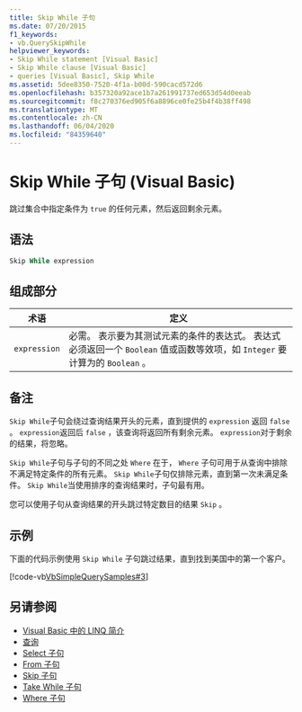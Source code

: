 ```yaml
---
title: Skip While 子句
ms.date: 07/20/2015
f1_keywords:
- vb.QuerySkipWhile
helpviewer_keywords:
- Skip While statement [Visual Basic]
- Skip While clause [Visual Basic]
- queries [Visual Basic], Skip While
ms.assetid: 5dee8350-7520-4f1a-b00d-590cacd572d6
ms.openlocfilehash: b357320a92ace1b7a261991737ed653d54d0eeab
ms.sourcegitcommit: f8c270376ed905f6a8896ce0fe25b4f4b38ff498
ms.translationtype: MT
ms.contentlocale: zh-CN
ms.lasthandoff: 06/04/2020
ms.locfileid: "84359640"
---
```

# <a name="skip-while-clause-visual-basic"></a>Skip While 子句 (Visual Basic)
跳过集合中指定条件为 `true` 的任何元素，然后返回剩余元素。  
  
## <a name="syntax"></a>语法  
  
```vb  
Skip While expression  
```  
  
## <a name="parts"></a>组成部分  
  
|术语|定义|  
|---|---|  
|`expression`|必需。 表示要为其测试元素的条件的表达式。 表达式必须返回一个 `Boolean` 值或函数等效项，如 `Integer` 要计算为的 `Boolean` 。|  
  
## <a name="remarks"></a>备注  
 `Skip While`子句会绕过查询结果开头的元素，直到提供的 `expression` 返回 `false` 。 `expression`返回后 `false` ，该查询将返回所有剩余元素。 `expression`对于剩余的结果，将忽略。  
  
 `Skip While`子句与子句的不同之处 `Where` 在于， `Where` 子句可用于从查询中排除不满足特定条件的所有元素。 `Skip While`子句仅排除元素，直到第一次未满足条件。 `Skip While`当使用排序的查询结果时，子句最有用。  
  
 您可以使用子句从查询结果的开头跳过特定数目的结果 `Skip` 。  
  
## <a name="example"></a>示例  
 下面的代码示例使用 `Skip While` 子句跳过结果，直到找到美国中的第一个客户。  
  
 [!code-vb[VbSimpleQuerySamples#3](~/samples/snippets/visualbasic/VS_Snippets_VBCSharp/VbSimpleQuerySamples/VB/QuerySamples1.vb#3)]  
  
## <a name="see-also"></a>另请参阅

- [Visual Basic 中的 LINQ 简介](../../programming-guide/language-features/linq/introduction-to-linq.md)
- [查询](index.md)
- [Select 子句](select-clause.md)
- [From 子句](from-clause.md)
- [Skip 子句](skip-clause.md)
- [Take While 子句](take-while-clause.md)
- [Where 子句](where-clause.md)
